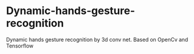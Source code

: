 # Dynamic-hands-gesture-recognition
Dynamic hands gesture recognition by 3d conv net. Based on OpenCv and Tensorflow
